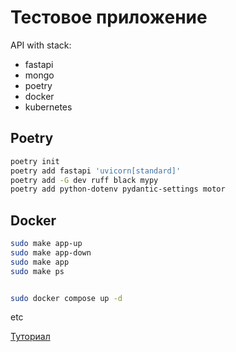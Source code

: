 
# Тестовое приложение

API with stack: 
* fastapi
* mongo
* poetry
* docker
* kubernetes


## Poetry 

```bash
poetry init
poetry add fastapi 'uvicorn[standard]'
poetry add -G dev ruff black mypy
poetry add python-dotenv pydantic-settings motor
```


## Docker

``` bash
sudo make app-up
sudo make app-down
sudo make app
sudo make ps


sudo docker compose up -d

```



etc

[Туториал](https://github.com/dpills/fastapi-prod-guide)